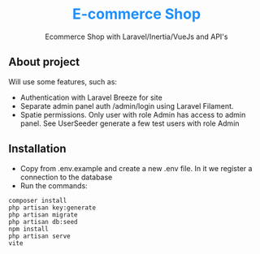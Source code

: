 <h1 align="center" style="color: dodgerblue">E-commerce Shop</h1>

<p align="center">
 Ecommerce Shop with Laravel/Inertia/VueJs and API's
</p>

## About project

Will use some features, such as:

- Authentication with Laravel Breeze for site
- Separate admin panel auth /admin/login using Laravel Filament.
- Spatie permissions. Only user with role Admin has access to admin panel. See UserSeeder generate a few test users with role Admin

## Installation

- Copy from .env.example and create a new .env file. In it we register a connection to the database
- Run the commands:
```
composer install
php artisan key:generate
php artisan migrate
php artisan db:seed
npm install
php artisan serve
vite
```

